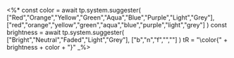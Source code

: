<%*
	const color = await tp.system.suggester(
		["Red","Orange","Yellow","Green","Aqua","Blue","Purple","Light","Grey"],["red","orange","yellow","green","aqua","blue","purple","light","grey"]
	)
	const brightness = await tp.system.suggester(
		["Bright","Neutral","Faded","Light","Grey"],
		["b","n","f","",""]
	)
	tR = "\\color{" + brightness + color + "}"
_%>